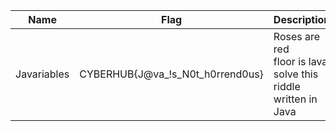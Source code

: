 Name|Flag|Description|Difficulty|Points
---|---|---|---|---
Javariables|CYBERHUB{J@va_!s_N0t_h0rrend0us}|Roses are red<br>floor is lava<br>solve this riddle<br>written in Java|Easy|50